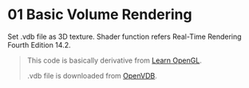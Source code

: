 # 01 Basic Volume Rendering

Set .vdb file as 3D texture. Shader function refers Real-Time Rendering Fourth Edition 14.2.

> This code is basically derivative from [Learn OpenGL](https://learnopengl.com/).
>
> .vdb file is downloaded from [OpenVDB](https://www.openvdb.org/download/).